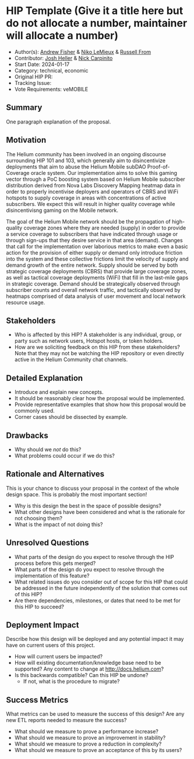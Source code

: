 # HIP Template (Give it a title here but do not allocate a number, maintainer will allocate a number)

- Author(s): [Andrew Fisher](https://github.com/afisherdev) & [Niko LeMieux](https://github.com/EasyNiko) & [Russell From](https://github.com/)
- Contributor: [Josh Heller](https://github.com/jhella) & [Nick Carpinito](https://github.com/meta-light)
- Start Date: 2024-01-17
- Category: technical, economic
- Original HIP PR: <!-- leave this empty; maintainer will fill in ID of this pull request -->
- Tracking Issue: <!-- leave this empty; maintainer will create a discussion issue -->
- Vote Requirements: veMOBILE

## Summary

One paragraph explanation of the proposal.

<!-- Read the content requests in all sections before starting to write any section. -->

## Motivation
The Helium community has been involved in an ongoing discourse surrounding HIP 101 and 103, which generally aim to disincentivize deployments that aim to abuse the Helium Mobile subDAO Proof-of-Coverage oracle system. Our implementation aims to solve this gaming vector through a PoC boosting system based on Helium Mobile subscriber distribution derived from Nova Labs Discovery Mapping heatmap data in order to properly incentivise deployers and operators of CBRS and WiFi hotspots to supply coverage in areas with concentrations of active subscribers. We expect this will result in higher quality coverage while disincentivisng gaming on the Mobile network. 

The goal of the Helium Mobile network should be the propagation of high-quality coverage zones where they are needed (supply) in order to provide a service coverage to subscribers that have indicated through usage or through sign-ups that they desire service in that area (demand). Changes that call for the implementation over laborious metrics to make even a basic action for the provision of either supply or demand only introduce friction into the system and these collective frictions limit the velocity of supply and demand growth of the entire network. Supply should be served by both strategic coverage deployments (CBRS) that provide large coverage zones, as well as tactical coverage deployments (WiFi) that fill in the last-mile gaps in strategic coverage. Demand should be strategically observed through subscriber counts and overall network traffic, and tactically observed by heatmaps comprised of data analysis of user movement and local network resource usage. 


## Stakeholders

- Who is affected by this HIP? A stakeholder is any individual, group, or party such as network
  users, Hotspot hosts, or token holders.
- How are we soliciting feedback on this HIP from these stakeholders? Note that they may not be
  watching the HIP repository or even directly active in the Helium Community chat channels.

## Detailed Explanation

- Introduce and explain new concepts.
- It should be reasonably clear how the proposal would be implemented.
- Provide representative examples that show how this proposal would be commonly used.
- Corner cases should be dissected by example.

## Drawbacks

- Why should we _not_ do this?
- What problems could occur if we do this?

## Rationale and Alternatives

This is your chance to discuss your proposal in the context of the whole design space. This is
probably the most important section!

- Why is this design the best in the space of possible designs?
- What other designs have been considered and what is the rationale for not choosing them?
- What is the impact of not doing this?

## Unresolved Questions

- What parts of the design do you expect to resolve through the HIP process before this gets merged?
- What parts of the design do you expect to resolve through the implementation of this feature?
- What related issues do you consider out of scope for this HIP that could be addressed in the
  future independently of the solution that comes out of this HIP?
- Are there dependencies, milestones, or dates that need to be met for this HIP to succeed?

## Deployment Impact

Describe how this design will be deployed and any potential impact it may have on current users of
this project.

- How will current users be impacted?
- How will existing documentation/knowledge base need to be supported? Any content to change at
  <http://docs.helium.com>?
- Is this backwards compatible? Can this HIP be undone?
  - If not, what is the procedure to migrate?

## Success Metrics

What metrics can be used to measure the success of this design? Are any new ETL reports needed to
measure the success?

- What should we measure to prove a performance increase?
- What should we measure to prove an improvement in stability?
- What should we measure to prove a reduction in complexity?
- What should we measure to prove an acceptance of this by its users?
